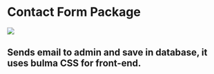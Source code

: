 # Contact Form Package

<img src="https://img.shields.io/github/issues/abhisanGhimire/package_development_for_laravel?style=for-the-badge">

## Sends email to admin and save in database, it uses bulma CSS for front-end.

